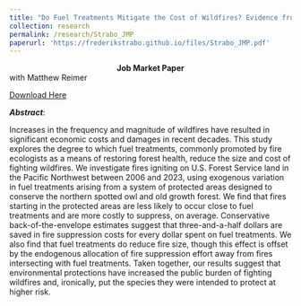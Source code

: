 ```yaml
---
title: "Do Fuel Treatments Mitigate the Cost of Wildfires? Evidence from the Northwest Forest Plan"
collection: research
permalink: /research/Strabo_JMP
paperurl: 'https://frederikstrabo.github.io/files/Strabo_JMP.pdf'
---
```


<center><b>Job Market Paper</b></center> with Matthew Reimer

[Download Here](https://frederikstrabo.github.io/files/Strabo_JMP.pdf)


***Abstract***:

Increases in the frequency and magnitude of wildfires have resulted in significant economic costs and damages in recent decades. This study explores the degree to which fuel treatments, commonly promoted by fire ecologists as a means of restoring forest health, reduce the size and cost of fighting wildfires. We investigate fires igniting on U.S. Forest Service land in the Pacific Northwest between 2006 and 2023, using exogenous variation in fuel treatments arising from a system of protected areas designed to conserve the northern spotted owl and old growth forest. We find that fires starting in the protected areas are less likely to occur close to fuel treatments and are more costly to suppress, on average. Conservative back-of-the-envelope estimates suggest that three-and-a-half dollars are saved in fire suppression costs for every dollar spent on fuel treatments. We also find that fuel treatments do reduce fire size, though this effect is offset by the endogenous allocation of fire suppression effort away from fires intersecting with fuel treatments. Taken together, our results suggest that environmental protections have increased the public burden of fighting wildfires and, ironically, put the species they were intended to protect at higher risk.
